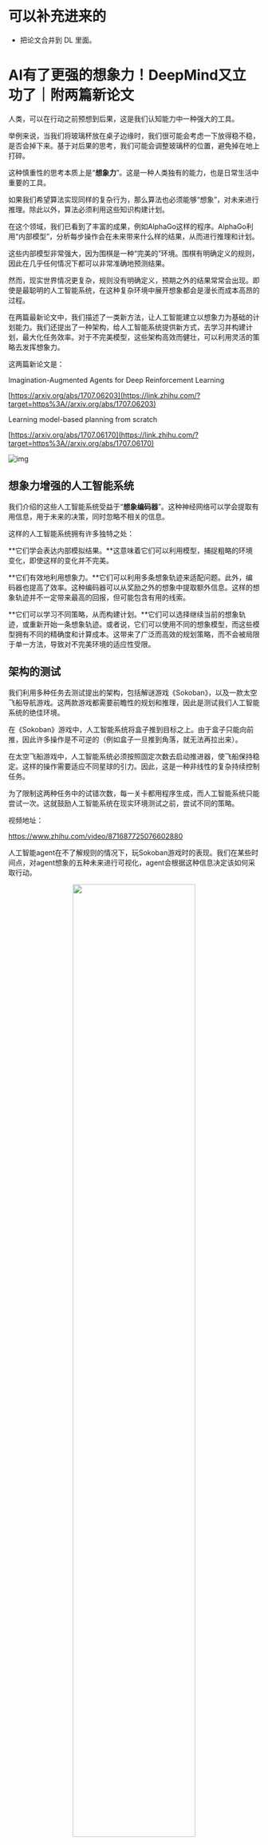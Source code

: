 
# 可以补充进来的

- 把论文合并到 DL 里面。



# AI有了更强的想象力！DeepMind又立功了｜附两篇新论文


人类，可以在行动之前预想到后果，这是我们认知能力中一种强大的工具。

举例来说，当我们将玻璃杯放在桌子边缘时，我们很可能会考虑一下放得稳不稳，是否会掉下来。基于对后果的思考，我们可能会调整玻璃杯的位置，避免掉在地上打碎。

这种慎重性的思考本质上是“**想象力**”。这是一种人类独有的能力，也是日常生活中重要的工具。

如果我们希望算法实现同样的复杂行为，那么算法也必须能够“想象”，对未来进行推理。除此以外，算法必须利用这些知识构建计划。

在这个领域，我们已看到了丰富的成果，例如AlphaGo这样的程序。AlphaGo利用“内部模型”，分析每步操作会在未来带来什么样的结果，从而进行推理和计划。

这些内部模型非常强大，因为围棋是一种“完美的”环境。围棋有明确定义的规则，因此在几乎任何情况下都可以非常准确地预测结果。

然而，现实世界情况更复杂，规则没有明确定义，预期之外的结果常常会出现。即使是最聪明的人工智能系统，在这种复杂环境中展开想象都会是漫长而成本高昂的过程。

在两篇最新论文中，我们描述了一类新方法，让人工智能建立以想象力为基础的计划能力。我们还提出了一种架构，给人工智能系统提供新方式，去学习并构建计划，最大化任务效率。对于不完美模型，这些架构高效而健壮，可以利用灵活的策略去发挥想象力。

这两篇新论文是：

Imagination-Augmented Agents for Deep Reinforcement Learning

[https://arxiv.org/abs/1707.06203](https://link.zhihu.com/?target=https%3A//arxiv.org/abs/1707.06203)

Learning model-based planning from scratch

[https://arxiv.org/abs/1707.06170](https://link.zhihu.com/?target=https%3A//arxiv.org/abs/1707.06170)

![img](https://pic3.zhimg.com/80/v2-0e074cbd7560f48ce19b363461351aca_hd.jpg)



## 想象力增强的人工智能系统

我们介绍的这些人工智能系统受益于“**想象编码器**”。这种神经网络可以学会提取有用信息，用于未来的决策，同时忽略不相关的信息。

这样的人工智能系统拥有许多独特之处：

**它们学会表达内部模拟结果。**这意味着它们可以利用模型，捕捉粗略的环境变化，即使这样的变化并不完美。

**它们有效地利用想象力。**它们可以利用多条想象轨迹来适配问题。此外，编码器也提高了效率。这种编码器可以从奖励之外的想象中提取额外信息。这样的想象轨迹并不一定带来最高的回报，但可能包含有用的线索。

**它们可以学习不同策略，从而构建计划。**它们可以选择继续当前的想象轨迹，或重新开始一条想象轨迹。或者说，它们可以使用不同的想象模型，而这些模型拥有不同的精确度和计算成本。这带来了广泛而高效的规划策略，而不会被局限于单一方法，导致对不完美环境的适应性受限。

## 架构的测试

我们利用多种任务去测试提出的架构，包括解谜游戏《Sokoban》，以及一款太空飞船导航游戏。这两款游戏都需要前瞻性的规划和推理，因此是测试我们人工智能系统的绝佳环境。

在《Sokoban》游戏中，人工智能系统将盒子推到目标之上。由于盒子只能向前推，因此许多操作是不可逆的（例如盒子一旦推到角落，就无法再拉出来）。

在太空飞船游戏中，人工智能系统必须按照固定次数去启动推进器，使飞船保持稳定。这样的操作需要适应不同星球的引力。因此，这是一种非线性的复杂持续控制任务。

为了限制这两种任务中的试错次数，每一关卡都用程序生成，而人工智能系统只能尝试一次。这就鼓励人工智能系统在现实环境测试之前，尝试不同的策略。

视频地址：

https://www.zhihu.com/video/871687725076602880

人工智能agent在不了解规则的情况下，玩Sokoban游戏时的表现。我们在某些时间点，对agent想象的五种未来进行可视化，agent会根据这种信息决定该如何采取行动。

<p align="center">
    <img width="70%" height="70%" src="http://images.iterate.site/blog/image/20200220/rFoCQOQmeR2I.webp">
</p>

上图是agent在太空飞船游戏中的表现，红线是实际的轨迹，绿线和蓝线是agent“想象”的轨迹。

**对于这两种任务，想象力增强的人工智能系统表现得都比没有想象力的更好。**它们可以根据较少的经验进行学习，并且有能力处理建模环境中的不完美之处。

由于人工智能系统可以从内部模拟中提取更多知识，因此相对于传统搜索方法，例如蒙特卡洛树搜索，可以借助较少的想象步数去更好地完成任务。

当我们添加能协助构建计划的额外“管理”组件之后，人工智能系统可以更高效地学会用更少的步数解决问题。

在太空飞船任务中，人工智能系统可以分辨环境中引力的强弱，而引力的不同需要配合不同的想象步数。当人工智能系统面对多种环境模型，每种环境模型的质量和成本优势各不相同时，它可以学会做出有意义的权衡。最后，如果每步行动会导致想象的计算成本上升，那么人工智能系统就会提前想象多个连锁行为产生的后果，随后持续依赖这样的计划，而不会再次展开想象。

能够处理不完美模型，并学会如何使规划策略适应当前状态，这是重要的研究课题。

我们的两篇新论文，以及Hamrick等人此前的工作考虑了这些问题。基于模型的增强学习和规划是热门研究领域，而我们仍需要进一步分析和思考，从而带来可以规模化的解决方案，帮助人工智能系统利用想象力对未来进行推理和计划。



## 相关

- [AI有了更强的想象力！DeepMind又立功了｜附两篇新论文](https://zhuanlan.zhihu.com/p/28019135)
